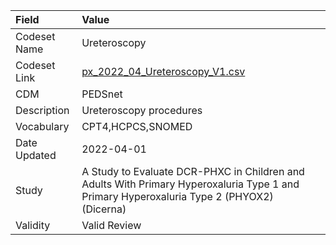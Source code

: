 |Field        |Value                                                                                                                                     |
|:------------|:-----------------------------------------------------------------------------------------------------------------------------------------|
|Codeset Name |Ureteroscopy                                                                                                                              |
|Codeset Link |[px_2022_04_Ureteroscopy_V1.csv](https://github.com/PEDSnet/Variable-Dictionary/blob/main/procedures/px_2022_04_Ureteroscopy_V1.csv.csv)  |
|CDM          |PEDSnet                                                                                                                                   |
|Description  |Ureteroscopy procedures                                                                                                                   |
|Vocabulary   |CPT4,HCPCS,SNOMED                                                                                                                         |
|Date Updated |2022-04-01                                                                                                                                |
|Study        |A Study to Evaluate DCR-PHXC in Children and Adults With Primary Hyperoxaluria Type 1 and Primary Hyperoxaluria Type 2 (PHYOX2) (Dicerna) |
|Validity     |Valid Review                                                                                                                              |
